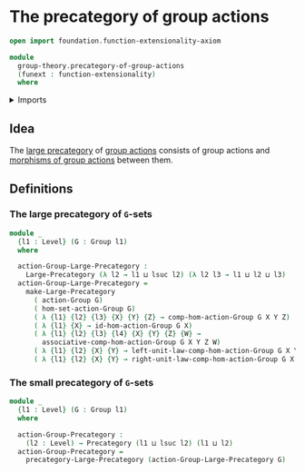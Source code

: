 # The precategory of group actions

```agda
open import foundation.function-extensionality-axiom

module
  group-theory.precategory-of-group-actions
  (funext : function-extensionality)
  where
```

<details><summary>Imports</summary>

```agda
open import category-theory.large-precategories funext
open import category-theory.precategories funext

open import foundation.universe-levels

open import group-theory.group-actions funext
open import group-theory.groups funext
open import group-theory.homomorphisms-group-actions funext
```

</details>

## Idea

The [large precategory](category-theory.large-precategories.md) of
[group actions](group-theory.group-actions.md) consists of group actions and
[morphisms of group actions](group-theory.homomorphisms-group-actions.md)
between them.

## Definitions

### The large precategory of `G`-sets

```agda
module _
  {l1 : Level} (G : Group l1)
  where

  action-Group-Large-Precategory :
    Large-Precategory (λ l2 → l1 ⊔ lsuc l2) (λ l2 l3 → l1 ⊔ l2 ⊔ l3)
  action-Group-Large-Precategory =
    make-Large-Precategory
      ( action-Group G)
      ( hom-set-action-Group G)
      ( λ {l1} {l2} {l3} {X} {Y} {Z} → comp-hom-action-Group G X Y Z)
      ( λ {l1} {X} → id-hom-action-Group G X)
      ( λ {l1} {l2} {l3} {l4} {X} {Y} {Z} {W} →
        associative-comp-hom-action-Group G X Y Z W)
      ( λ {l1} {l2} {X} {Y} → left-unit-law-comp-hom-action-Group G X Y)
      ( λ {l1} {l2} {X} {Y} → right-unit-law-comp-hom-action-Group G X Y)
```

### The small precategory of `G`-sets

```agda
module _
  {l1 : Level} (G : Group l1)
  where

  action-Group-Precategory :
    (l2 : Level) → Precategory (l1 ⊔ lsuc l2) (l1 ⊔ l2)
  action-Group-Precategory =
    precategory-Large-Precategory (action-Group-Large-Precategory G)
```
